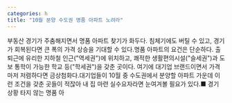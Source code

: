 ```yaml
---
categories: h
title: "10월 분양 수도권 명품 아파트 노려라"
---
```

부동산 경기가 주춤해지면서 명품 아파트 찾기가 화두다. 침체기에도 버틸 수 있고, 경기가 회복된다면 큰 폭의 가격 상승을 기대할 수 있다.명품 아파트의 요건은 단순하다. 출퇴근에 유리한 지하철 인근("역세권")에 위치하고, 쾌적한 생활편의시설("슬세권")과 도보 통학이 가능한 학교 등("학세권")을 갖춘 곳이다. 여기에 대기업 브랜드이면서 가격마저 저렴하다면 금상첨화다.대기업들이 10월 중 수도권에서 분양할 아파트 가운데 이런 조건을 갖춘 곳들이 적잖아 내 집 마련 실수요자라면 눈여겨볼 필요가 있다.■ 경기 상황 타지 않는 명품 아
